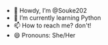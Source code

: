 - 🤠 Howdy, I’m @Souke202
- 🌱 I’m currently learning Python 
- 📫 How to reach me? don't! 
- 😄 Pronouns: She/Her
<!---
Souke202/Souke202 is a ✨ special ✨ repository because its `README.md` (this file) appears on your GitHub profile.
You can click the Preview link to take a look at your changes.
--->
